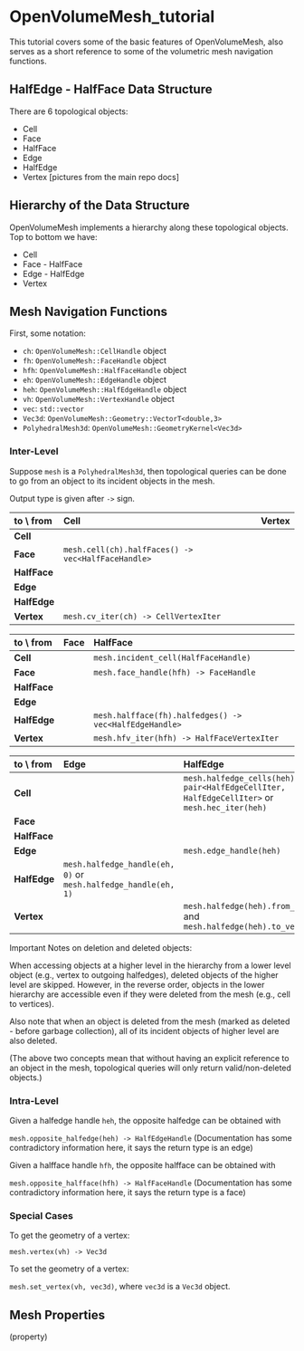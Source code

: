 # OpenVolumeMesh_tutorial
This tutorial covers some of the basic features of OpenVolumeMesh, also serves as a short reference to some of the volumetric mesh navigation functions.

## HalfEdge - HalfFace Data Structure
There are 6 topological objects:
- Cell
- Face
- HalfFace
- Edge
- HalfEdge
- Vertex
[pictures from the main repo docs]

## Hierarchy of the Data Structure
OpenVolumeMesh implements a hierarchy along these topological objects. Top to bottom we have:
- Cell
- Face - HalfFace
- Edge - HalfEdge
- Vertex

## Mesh Navigation Functions
First, some notation:
- `ch`: `OpenVolumeMesh::CellHandle` object
- `fh`: `OpenVolumeMesh::FaceHandle` object
- `hfh`: `OpenVolumeMesh::HalfFaceHandle` object
- `eh`: `OpenVolumeMesh::EdgeHandle` object
- `heh`: `OpenVolumeMesh::HalfEdgeHandle` object
- `vh`: `OpenVolumeMesh::VertexHandle` object
- `vec`: `std::vector`
- `Vec3d`: `OpenVolumeMesh::Geometry::VectorT<double,3>`
- `PolyhedralMesh3d`: `OpenVolumeMesh::GeometryKernel<Vec3d>`

### Inter-Level
Suppose `mesh` is a `PolyhedralMesh3d`, then topological queries can be done to go from an object to its incident objects in the mesh.

Output type is given after `->` sign.

| to \ from     | Cell          | Vertex |
|:------------- |:------------- |:-------|
| **Cell**      |                                                    | |
| **Face**      | `mesh.cell(ch).halfFaces() -> vec<HalfFaceHandle>` | |
| **HalfFace**  |                                                    | |
| **Edge**      |                                                    | |
| **HalfEdge**  |                                                    | |
| **Vertex**    | `mesh.cv_iter(ch) -> CellVertexIter` | |

| to \ from     | Face  |  HalfFace |
|:------------- |:----- |:----------|
| **Cell**      | | `mesh.incident_cell(HalfFaceHandle)` |
| **Face**      | | `mesh.face_handle(hfh) -> FaceHandle` |
| **HalfFace**  | | |
| **Edge**      | | |
| **HalfEdge**  | | `mesh.halfface(fh).halfedges() -> vec<HalfEdgeHandle>` |
| **Vertex**    | | `mesh.hfv_iter(hfh) -> HalfFaceVertexIter` |

| to \ from     | Edge | HalfEdge |
|:------------- |:-----|:---------|
| **Cell**      | | `mesh.halfedge_cells(heh) -> pair<HalfEdgeCellIter, HalfEdgeCellIter>` or `mesh.hec_iter(heh)` |
| **Face**      | | |
| **HalfFace**  | | |
| **Edge**      | | `mesh.edge_handle(heh)` |
| **HalfEdge**  | `mesh.halfedge_handle(eh, 0)` or `mesh.halfedge_handle(eh, 1)` | |
| **Vertex**    | | `mesh.halfedge(heh).from_vertex()` and `mesh.halfedge(heh).to_vertex()` |

Important Notes on deletion and deleted objects:

When accessing objects at a higher level in the hierarchy from a lower level object (e.g., vertex to outgoing halfedges), deleted objects of the higher level are skipped. However, in the reverse order, objects in the lower hierarchy are accessible even if they were deleted from the mesh (e.g., cell to vertices).

Also note that when an object is deleted from the mesh (marked as deleted - before garbage collection), all of its incident objects of higher level are also deleted.

(The above two concepts mean that without having an explicit reference to an object in the mesh, topological queries will only return valid/non-deleted objects.)

### Intra-Level
Given a halfedge handle `heh`, the opposite halfedge can be obtained with

`mesh.opposite_halfedge(heh) -> HalfEdgeHandle` (Documentation has some contradictory information here, it says the return type is an edge)

Given a halfface handle `hfh`, the opposite halfface can be obtained with

`mesh.opposite_halfface(hfh) -> HalfFaceHandle` (Documentation has some contradictory information here, it says the return type is a face)

### Special Cases
To get the geometry of a vertex:

`mesh.vertex(vh) -> Vec3d`

To set the geometry of a vertex:

`mesh.set_vertex(vh, vec3d)`, where `vec3d` is a `Vec3d` object.

## Mesh Properties
(property)
